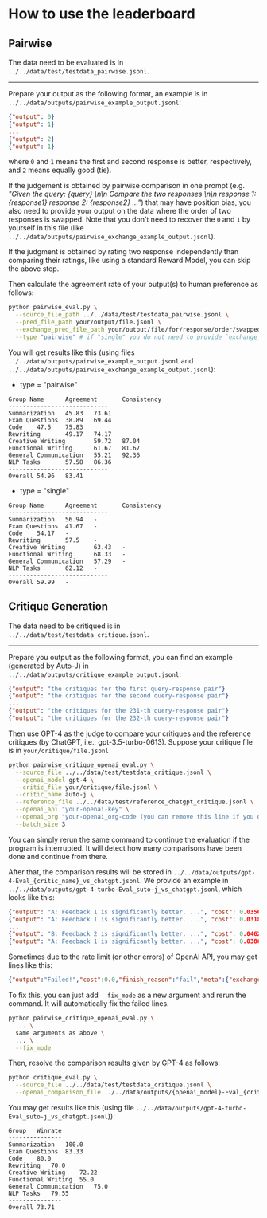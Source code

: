 # How to use the leaderboard

## Pairwise
The data need to be evaluated is in `../../data/test/testdata_pairwise.jsonl`.

----------------------------------

Prepare your output as the following format, an example is in `../../data/outputs/pairwise_example_output.jsonl`:
```json lines
{"output": 0}
{"output": 1}
...
{"output": 2}
{"output": 1}
```
where `0` and `1` means the first and second response is better, respectively, and `2` means equally good (tie).

If the judgement is obtained by pairwise comparison in one prompt (e.g. _"Given the query: {query} \n\n Compare the two responses \n\n response 1: {response1} response 2: {response2} ..."_) that may have position bias, you also need to provide your output on the data where the order of two responses is swapped. Note that you don't need to recover the `0` and `1` by yourself in this file (like `../../data/outputs/pairwise_exchange_example_output.jsonl`).

If the judgment is obtained by rating two response independently than comparing their ratings, like using a standard Reward Model, you can skip the above step.

Then calculate the agreement rate of your output(s) to human preference as follows:
```bash
python pairwise_eval.py \
  --source_file_path ../../data/test/testdata_pairwise.jsonl \
  --pred_file_path your/output/file.jsonl \
  --exchange_pred_file_path your/output/file/for/response/order/swapped.jsonl \
  --type "pairwise" # if "single" you do not need to provide `exchange_pred_file_path`
```

You will get results like this (using files `../../data/outputs/pairwise_example_output.jsonl` and `../../data/outputs/pairwise_exchange_example_output.jsonl`):

- type = "pairwise"
```text
Group Name      Agreement       Consistency
----------------------------
Summarization   45.83   73.61
Exam Questions  38.89   69.44
Code    47.5    75.83
Rewriting       49.17   74.17
Creative Writing        59.72   87.04
Functional Writing      61.67   81.67
General Communication   55.21   92.36
NLP Tasks       57.58   86.36
----------------------------
Overall 54.96   83.41
```

- type = "single"
```text
Group Name      Agreement       Consistency
----------------------------
Summarization   56.94   -
Exam Questions  41.67   -
Code    54.17   -
Rewriting       57.5    -
Creative Writing        63.43   -
Functional Writing      68.33   -
General Communication   57.29   -
NLP Tasks       62.12   -
----------------------------
Overall 59.99   -
```



## Critique Generation

The data need to be critiqued is in `../../data/test/testdata_critique.jsonl`.

----------------------------------

Prepare you output as the following format, you can find an example (generated by Auto-J) in `../../data/outputs/critique_example_output.jsonl`:
```json lines
{"output": "the critiques for the first query-response pair"}
{"output": "the critiques for the second query-response pair"}
...
{"output": "the critiques for the 231-th query-response pair"}
{"output": "the critiques for the 232-th query-response pair"}
```

Then use GPT-4 as the judge to compare your critiques and the reference critiques (by ChatGPT, i.e., gpt-3.5-turbo-0613). Suppose your critique file is in `your/critique/file.jsonl`
```bash
python pairwise_critique_openai_eval.py \
  --source_file ../../data/test/testdata_critique.jsonl \
  --openai_model gpt-4 \
  --critic_file your/critique/file.jsonl \
  --critic_name auto-j \
  --reference_file ../../data/test/reference_chatgpt_critique.jsonl \
  --openai_api "your-openai-key" \
  --openai_org "your-openai_org-code (you can remove this line if you do not need to assign a specific organization)" \
  --batch_size 3
```
You can simply rerun the same command to continue the evaluation if the program is interrupted. It will detect how many comparisons have been done and continue from there.

After that, the comparison results will be stored in `../../data/outputs/gpt-4-Eval_{critic_name}_vs_chatgpt.jsonl`. We provide an example in `../../data/outputs/gpt-4-turbo-Eval_suto-j_vs_chatgpt.jsonl`, which looks like this:

```json lines
{"output": "A: Feedback 1 is significantly better. ...", "cost": 0.03564, "finish_reason": "stop", "meta": {"exchange": false}}
{"output": "A: Feedback 1 is significantly better. ...", "cost": 0.0318, "finish_reason": "stop", "meta": {"exchange": false}}
...
{"output": "B: Feedback 2 is significantly better. ...", "cost": 0.04626, "finish_reason": "stop", "meta": {"exchange": true}}
{"output": "A: Feedback 1 is significantly better. ...", "cost": 0.03867, "finish_reason": "stop", "meta": {"exchange": true}}
```

Sometimes due to the rate limit (or other errors) of OpenAI API, you may get lines like this:
```json lines
{"output":"Failed!","cost":0.0,"finish_reason":"fail","meta":{"exchange":false,"idx":77}}
```
To fix this, you can just add `--fix_mode` as a new argument and rerun the command. It will automatically fix the failed lines.
```bash
python pairwise_critique_openai_eval.py \
  ... \
  same arguments as above \
  ... \
  --fix_mode
```
Then, resolve the comparison results given by GPT-4 as follows:
```bash
python critique_eval.py \
  --source_file ../../data/test/testdata_critique.jsonl \
  --openai_comparison_file ../../data/outputs/{openai_model}-Eval_{critic_name}_vs_chatgpt.jsonl
```
You may get results like this (using file `../../data/outputs/gpt-4-turbo-Eval_suto-j_vs_chatgpt.jsonl`)):
```text
Group	Winrate
---------------
Summarization	100.0
Exam Questions	83.33
Code	80.0
Rewriting	70.0
Creative Writing	72.22
Functional Writing	55.0
General Communication	75.0
NLP Tasks	79.55
---------------
Overall	73.71
```